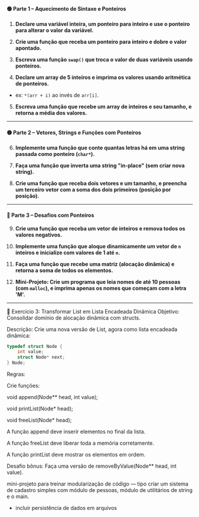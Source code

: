 #### 🟢 **Parte 1 – Aquecimento de Sintaxe e Ponteiros**

1. **Declare uma variável inteira, um ponteiro para inteiro e use o ponteiro para alterar o valor da variável.**

2. **Crie uma função que receba um ponteiro para inteiro e dobre o valor apontado.**

3. **Escreva uma função `swap()` que troca o valor de duas variáveis usando ponteiros.**

4. **Declare um array de 5 inteiros e imprima os valores usando aritmética de ponteiros.**
* ex: `*(arr + i)` ao invés de `arr[i]`.

5. **Escreva uma função que recebe um array de inteiros e seu tamanho, e retorna a média dos valores.**

---

#### 🟡 **Parte 2 – Vetores, Strings e Funções com Ponteiros**

6. **Implemente uma função que conte quantas letras há em uma string passada como ponteiro (`char*`).**

7. **Faça uma função que inverta uma string "in-place" (sem criar nova string).**

8. **Crie uma função que receba dois vetores e um tamanho, e preencha um terceiro vetor com a soma dos dois primeiros (posição por posição).**

---

#### 🔴 **Parte 3 – Desafios com Ponteiros**

9. **Crie uma função que receba um vetor de inteiros e remova todos os valores negativos.**

10. **Implemente uma função que aloque dinamicamente um vetor de `n` inteiros e inicialize com valores de 1 até `n`.**

11. **Faça uma função que recebe uma matriz (alocação dinâmica) e retorna a soma de todos os elementos.**

12. **Mini-Projeto: Crie um programa que leia nomes de até 10 pessoas (com `malloc`), e imprima apenas os nomes que começam com a letra 'M'.**

---

🔹 Exercício 3: Transformar List em Lista Encadeada Dinâmica
Objetivo: Consolidar domínio de alocação dinâmica com structs.

Descrição:
Crie uma nova versão de List, agora como lista encadeada dinâmica:

```c
typedef struct Node {
    int value;
    struct Node* next;
} Node;
```
Regras:

Crie funções:

void append(Node** head, int value);

void printList(Node* head);

void freeList(Node* head);

A função append deve inserir elementos no final da lista.

A função freeList deve liberar toda a memória corretamente.

A função printList deve mostrar os elementos em ordem.

Desafio bônus: Faça uma versão de removeByValue(Node** head, int value).


mini-projeto para treinar modularização de código — tipo criar um sistema de cadastro simples com módulo de pessoas, módulo de utilitários de string e o main.
* incluir persistência de dados em arquivos

